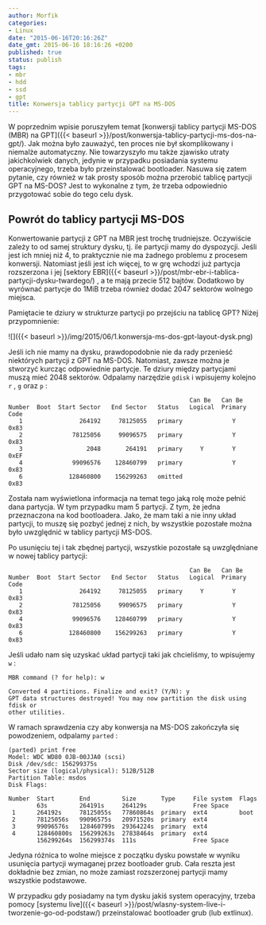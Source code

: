```yaml
---
author: Morfik
categories:
- Linux
date: "2015-06-16T20:16:26Z"
date_gmt: 2015-06-16 18:16:26 +0200
published: true
status: publish
tags:
- mbr
- hdd
- ssd
- gpt
title: Konwersja tablicy partycji GPT na MS-DOS
---
```


W poprzednim wpisie poruszyłem temat [konwersji tablicy partycji MS-DOS (MBR) na
GPT]({{< baseurl >}}/post/konwersja-tablicy-partycji-ms-dos-na-gpt/). Jak można było zauważyć, ten
proces nie był skomplikowany i niemalże automatyczny. Nie towarzyszyło mu także zjawisko utraty
jakichkolwiek danych, jedynie w przypadku posiadania systemu operacyjnego, trzeba było
przeinstalować bootloader. Nasuwa się zatem pytanie, czy również w tak prosty sposób można
przerobić tablicę partycji GPT na MS-DOS? Jest to wykonalne z tym, że trzeba odpowiednio
przygotować sobie do tego celu dysk.

<!--more-->
## Powrót do tablicy partycji MS-DOS

Konwertowanie partycji z GPT na MBR jest trochę trudniejsze. Oczywiście zależy to od samej struktury
dysku, tj. ile partycji mamy do dyspozycji. Jeśli jest ich mniej niż 4, to praktycznie nie ma
żadnego problemu z procesem konwersji. Natomiast jeśli jest ich więcej, to w grę wchodzi już
partycja rozszerzona i jej [sektory
EBR]({{< baseurl >}}/post/mbr-ebr-i-tablica-partycji-dysku-twardego/) , a te mają przecie 512
bajtów. Dodatkowo by wyrównać partycje do 1MiB trzeba również dodać 2047 sektorów wolnego miejsca.

Pamiętacie te dziury w strukturze partycji po przejściu na tablicę GPT? Niżej przypomnienie:

![]({{< baseurl >}}/img/2015/06/1.konwersja-ms-dos-gpt-layout-dysk.png)

Jeśli ich nie mamy na dysku, prawdopodobnie nie da rady przenieść niektórych partycji z GPT na
MS-DOS. Natomiast, zawsze można je stworzyć kurcząc odpowiednie partycje. Te dziury między
partycjami muszą mieć 2048 sektorów. Odpalamy narzędzie `gdisk` i wpisujemy kolejno `r` , `g` oraz
`p` :

```
                                                   Can Be   Can Be
Number  Boot  Start Sector   End Sector   Status   Logical  Primary   Code
   1                264192     78125055   primary              Y      0x83
   2              78125056     99096575   primary              Y      0x83
   3                  2048       264191   primary     Y        Y      0xEF
   4              99096576    128460799   primary              Y      0x83
   6             128460800    156299263   omitted                     0x83
```

Została nam wyświetlona informacja na temat tego jaką rolę może pełnić dana partycja. W tym
przypadku mam 5 partycji. Z tym, że jedna przeznaczona na kod bootloadera. Jako, że mam taki a nie
inny układ partycji, to muszę się pozbyć jednej z nich, by wszystkie pozostałe można było uwzględnić
w tablicy partycji MS-DOS.

Po usunięciu tej i tak zbędnej partycji, wszystkie pozostałe są uwzględniane w nowej tablicy
partycji:

```
                                                   Can Be   Can Be
Number  Boot  Start Sector   End Sector   Status   Logical  Primary   Code
   1                264192     78125055   primary     Y        Y      0x83
   2              78125056     99096575   primary              Y      0x83
   4              99096576    128460799   primary              Y      0x83
   6             128460800    156299263   primary              Y      0x83
```

Jeśli udało nam się uzyskać układ partycji taki jak chcieliśmy, to wpisujemy `w` :

    MBR command (? for help): w

    Converted 4 partitions. Finalize and exit? (Y/N): y
    GPT data structures destroyed! You may now partition the disk using fdisk or
    other utilities.

W ramach sprawdzenia czy aby konwersja na MS-DOS zakończyła się powodzeniem, odpalamy `parted` :

    (parted) print free
    Model: WDC WD80 0JB-00JJA0 (scsi)
    Disk /dev/sdc: 156299375s
    Sector size (logical/physical): 512B/512B
    Partition Table: msdos
    Disk Flags:

    Number  Start       End         Size       Type     File system  Flags
            63s         264191s     264129s             Free Space
     1      264192s     78125055s   77860864s  primary  ext4         boot
     2      78125056s   99096575s   20971520s  primary  ext4
     3      99096576s   128460799s  29364224s  primary  ext4
     4      128460800s  156299263s  27838464s  primary  ext4
            156299264s  156299374s  111s                Free Space

Jedyna różnica to wolne miejsce z początku dysku powstałe w wyniku usunięcia partycji wymaganej
przez bootloader grub. Cała reszta jest dokładnie bez zmian, no może zamiast rozszerzonej partycji
mamy wszystkie podstawowe.

W przypadku gdy posiadamy na tym dysku jakiś system operacyjny, trzeba pomocy [systemu
live]({{< baseurl >}}/post/wlasny-system-live-i-tworzenie-go-od-podstaw/) przeinstalować
bootloader grub (lub extlinux).

